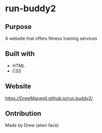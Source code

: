 # run-buddy2

## Purpose 
A website that offers fitness training services 

## Built with 
* HTML
* CSS

## Website
https://DrewMaxwell.github.io/run.buddy2/

## Ontribution
Made by Drew (alien face)
